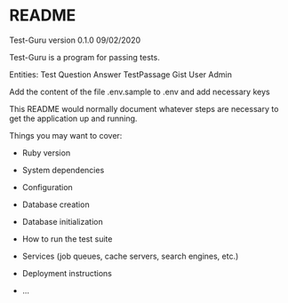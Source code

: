 # README
Test-Guru version 0.1.0 09/02/2020

Test-Guru is a program for passing tests.

Entities:
Test
Question
Answer
TestPassage
Gist
User
Admin

Add the content of the file .env.sample to .env and add necessary keys


This README would normally document whatever steps are necessary to get the
application up and running.

Things you may want to cover:

* Ruby version

* System dependencies

* Configuration

* Database creation

* Database initialization

* How to run the test suite

* Services (job queues, cache servers, search engines, etc.)

* Deployment instructions

* ...
